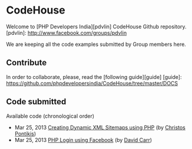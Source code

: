 CodeHouse
=========

Welcome to [PHP Developers India][pdvlin] CodeHouse Github repository.
[pdvlin]: http://www.facebook.com/groups/pdvlin

We are keeping all the code examples submitted by Group members here.

Contribute
---------

In order to collaborate, please, read the [following guide][guide]
[guide]: https://github.com/phpdevelopersindia/CodeHouse/tree/master/DOCS

Code submitted
--------------

Available code (chronological order)

* Mar 25, 2013 [Creating Dynamic XML Sitemaps using PHP][php-sitemaps] (by [Christos Pontikis][pontikis])
* Mar 25, 2013 [PHP Login using Facebook][php-fb-login] (by [David Carr][carr])

[php-sitemaps]: https://github.com/phpdevelopersindia/CodeHouse/tree/master/creating-dynamic-xml-sitemaps-using-php
[pontikis]: http://www.pontikis.net
[php-fb-login]: https://github.com/phpdevelopersindia/CodeHouse/tree/master/facebook
[carr]: http://www.daveismyname.com/
